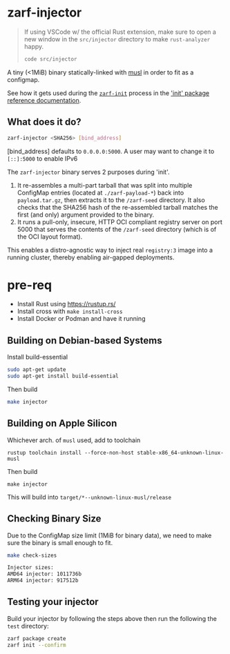 # zarf-injector

> If using VSCode w/ the official Rust extension, make sure to open a new window in the `src/injector` directory to make `rust-analyzer` happy.
>
> ```bash
> code src/injector
> ```

A tiny (<1MiB) binary statically-linked with [musl](https://musl.libc.org/) in order to fit as a configmap.

See how it gets used during the [`zarf-init`](https://docs.zarf.dev/commands/zarf_init/) process in the ['init' package reference documentation](https://docs.zarf.dev/ref/init-package/).

## What does it do?

```sh
zarf-injector <SHA256> [bind_address]
```

[bind_address] defaults to `0.0.0.0:5000`. A user may want to change it to `[::]:5000` to enable IPv6

The `zarf-injector` binary serves 2 purposes during 'init'.

1. It re-assembles a multi-part tarball that was split into multiple ConfigMap entries (located at `./zarf-payload-*`) back into `payload.tar.gz`, then extracts it to the `/zarf-seed` directory. It also checks that the SHA256 hash of the re-assembled tarball matches the first (and only) argument provided to the binary.
2. It runs a pull-only, insecure, HTTP OCI compliant registry server on port 5000 that serves the contents of the `/zarf-seed` directory (which is of the OCI layout format).

This enables a distro-agnostic way to inject real `registry:3` image into a running cluster, thereby enabling air-gapped deployments.

# pre-req

* Install Rust using https://rustup.rs/
* Install cross with `make install-cross`
* Install Docker or Podman and have it running

## Building on Debian-based Systems

Install build-essential
```bash
sudo apt-get update
sudo apt-get install build-essential
```
Then build
```bash
make injector
```

## Building on Apple Silicon

Whichever arch. of `musl` used, add to toolchain
```
rustup toolchain install --force-non-host stable-x86_64-unknown-linux-musl
```
Then build
```
make injector
```

This will build into `target/*--unknown-linux-musl/release`

## Checking Binary Size

Due to the ConfigMap size limit (1MiB for binary data), we need to make sure the binary is small enough to fit.

```bash
make check-sizes
```

```bash
Injector sizes:
AMD64 injector: 1011736b
ARM64 injector: 917512b
```

## Testing your injector

Build your injector by following the steps above then run the following the `test` directory:

```bash
zarf package create
zarf init --confirm
```
